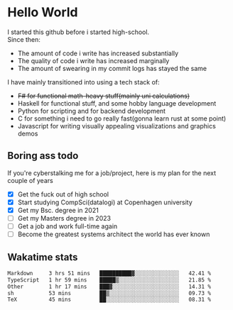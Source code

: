 # Hello World

I started this github before i started high-school.  
Since then:
- The amount of code i write has increased substantially
- The quality of code i write has increased marginally
- The amount of swearing in my commit logs has stayed the same

I have mainly transitioned into using a tech stack of:
- ~~F# for functional math-heavy stuff(mainly uni calculations)~~
- Haskell for functional stuff, and some hobby language development
- Python for scripting and for backend development
- C for something i need to go really fast(gonna learn rust at some point)
- Javascript for writing visually appealing visualizations and graphics demos

## Boring ass todo
If you're cyberstalking me for a job/project, here is my plan for the next couple of years
- [x] Get the fuck out of high school
- [x] Start studying CompSci(datalogi) at Copenhagen university
- [x] Get my Bsc. degree in 2021
- [ ] Get my Masters degree in 2023
- [ ] Get a job and work full-time again
- [ ] Become the greatest systems architect the world has ever known

## Wakatime stats
<!--START_SECTION:waka-->

```txt
Markdown     3 hrs 51 mins   ██████████▓░░░░░░░░░░░░░░   42.41 %
TypeScript   1 hr 59 mins    █████▒░░░░░░░░░░░░░░░░░░░   21.85 %
Other        1 hr 17 mins    ███▓░░░░░░░░░░░░░░░░░░░░░   14.31 %
sh           53 mins         ██▒░░░░░░░░░░░░░░░░░░░░░░   09.73 %
TeX          45 mins         ██░░░░░░░░░░░░░░░░░░░░░░░   08.31 %
```

<!--END_SECTION:waka-->
